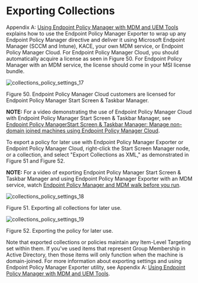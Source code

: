 # Exporting Collections

Appendix A: [Using Endpoint Policy Manager with MDM and UEM Tools](/docs/endpointpolicymanager/endpointpolicymanager/mdm/uemtools.md) explains how
to use the Endpoint Policy Manager Exporter to wrap up any Endpoint Policy Manager directive and
deliver it using Microsoft Endpoint Manager (SCCM and Intune), KACE, your own MDM service, or
Endpoint Policy Manager Cloud. For Endpoint Policy Manager Cloud, you should automatically acquire a
license as seen in Figure 50. For Endpoint Policy Manager with an MDM service, the license should
come in your MSI license bundle.

![collections_policy_settings_17](/img/product_docs/endpointpolicymanager/endpointpolicymanager/startscreentaskbar/collections_policy_settings_17.webp)

Figure 50. Endpoint Policy Manager Cloud customers are licensed for Endpoint Policy Manager Start
Screen & Taskbar Manager.

**NOTE:** For a video demonstrating the use of Endpoint Policy Manager Cloud with Endpoint Policy
Manager Start Screen & Taskbar Manager, see
[Endpoint Policy ManagerStart Screen & Taskbar Manager: Manage non-domain joined machines using Endpoint Policy Manager Cloud](/docs/endpointpolicymanager/endpointpolicymanager/video/startscreentaskbar/nondomainjoined.md).

To export a policy for later use with Endpoint Policy Manager Exporter or Endpoint Policy Manager
Cloud, right-click the Start Screen Manager node, or a collection, and select "Export Collections as
XML," as demonstrated in Figure 51 and Figure 52.

**NOTE:** For a video of exporting Endpoint Policy Manager Start Screen & Taskbar Manager and using
Endpoint Policy Manager Exporter with an MDM service, watch
[Endpoint Policy Manager and MDM walk before you run](/docs/endpointpolicymanager/endpointpolicymanager/video/mdm/testsample.md).

![collections_policy_settings_18](/img/product_docs/endpointpolicymanager/endpointpolicymanager/startscreentaskbar/collections_policy_settings_18.webp)

Figure 51. Exporting all collections for later use.

![collections_policy_settings_19](/img/product_docs/endpointpolicymanager/endpointpolicymanager/startscreentaskbar/collections_policy_settings_19.webp)

Figure 52. Exporting the policy for later use.

Note that exported collections or policies maintain any Item-Level Targeting set within them. If
you've used items that represent Group Membership in Active Directory, then those items will only
function when the machine is domain-joined. For more information about exporting settings and using
Endpoint Policy Manager Exporter utility, see Appendix A:
[Using Endpoint Policy Manager with MDM and UEM Tools](/docs/endpointpolicymanager/endpointpolicymanager/mdm/uemtools.md).
